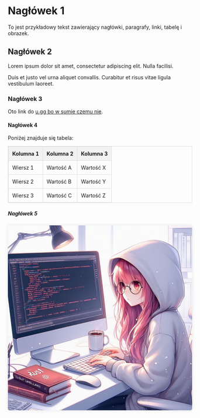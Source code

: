 # Nagłówek 1

To jest przykładowy tekst zawierający nagłówki, paragrafy, linki, tabelę i obrazek.

## Nagłówek 2

Lorem ipsum dolor sit amet, consectetur adipiscing elit. Nulla facilisi.

Duis et justo vel urna aliquet convallis. Curabitur et risus vitae ligula vestibulum laoreet.

### Nagłówek 3

Oto link do [u.gg bo w sumie czemu nie](https://u.gg/).

#### Nagłówek 4

Poniżej znajduje się tabela:

| Kolumna 1 | Kolumna 2 | Kolumna 3 |
|-----------|-----------|-----------|
| Wiersz 1   | Wartość A | Wartość X |
| Wiersz 2   | Wartość B | Wartość Y |
| Wiersz 3   | Wartość C | Wartość Z |

##### Nagłówek 5

![obrazek](anime-girl.jpg)
<style>
  table {
    width: 100%;
    border-collapse: collapse;
    margin-bottom: 20px;
  }

  table, th, td {
    border: 1px solid #ddd;
  }

  th, td {
    padding: 10px;
    text-align: left;
  }

  th {
    background-color: #f2f2f2;
  }

  img {
    max-width: 100%;
    height: auto;
    border-radius: 5px;
    box-shadow: 0 0 10px rgba(0, 0, 0, 0.1);
    margin-bottom: 20px;
  }
</style>
